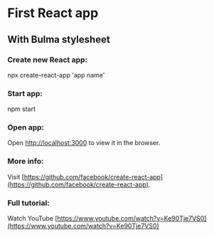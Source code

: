 # First React app
## With Bulma stylesheet

### Create new React app:

npx create-react-app 'app name'

### Start app:

npm start

### Open app:

Open [http://localhost:3000](http://localhost:3000) to view it in the browser.

### More info:

Visit [https://github.com/facebook/create-react-app](https://github.com/facebook/create-react-app).

### Full tutorial:

Watch YouTube [https://www.youtube.com/watch?v=Ke90Tje7VS0](https://www.youtube.com/watch?v=Ke90Tje7VS0)